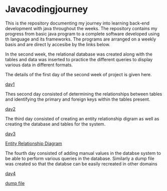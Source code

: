 # Javacodingjourney
This is the repository documenting my journey into learning back-end development with java throughout the weeks. The repository contains my progress from basic java program to a complete software developed using th language and its frameworks. The programs are arranged on a weekly basis and are direct ly accesibe by the links below.

In the second week, the relational database was created along with the tables and data was inserted to practice the different queries to display various data in different formats. 

The details of the first day of the second week of project is given here.

[day1](SQLqueriesday1)

Thes second day consisted of determining the relationships between tables and identifying the primary and foreign keys within the tables present.

[day2](SQLqueriesday2)

The third day consisted of creating an entity relationship digram as well as creating the database and tables for the system.

[day3](SQLqueriesday3)

[Entity Relationship Diagram](PortfolioManagemnetSystemERD.jpg)

The fourth day consisted of adding manual values in the databse system to be able to perform various queries in the database.
Similarly a dump file was created so that the databse can be easily recreated in other domains 

[day4](SQLqueriesday4)

[dump file](portfolio_dump_file.sql)

